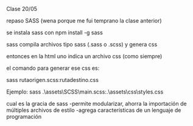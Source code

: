 Clase 20/05


repaso SASS (wena porque me fui temprano la clase anterior)

se instala sass con 
npm install -g sass

sass compila archivos tipo sass (.sass o .scss)
y genera css

entonces en la html uno indica un archivo css (como siempre)



el comando para generar ese css es:

sass rutaorigen.scss:rutadestino.css

Ejemplo:
sass .\assets\SCSS\main.scss:.\assets\css\styles.css


cual es la gracia de sass
-permite modularizar, ahorra la importación de múltiples archivos de estilo 
-agrega características de un lenguaje de programación





